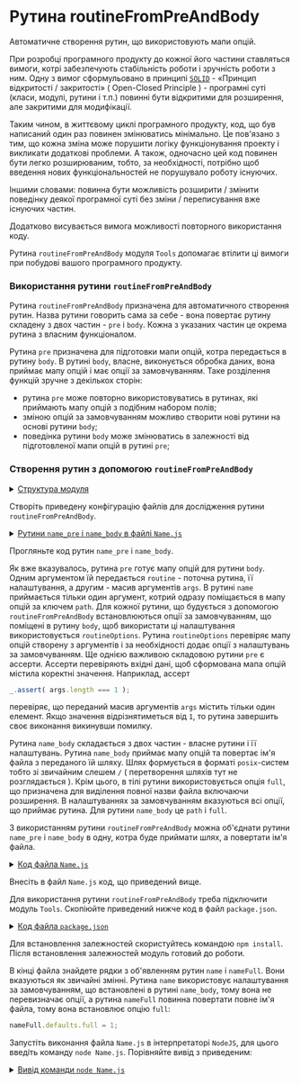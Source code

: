 # Рутина routineFromPreAndBody

Автоматичне створення рутин, що використовують мапи опцій.

При розробці програмного продукту до кожної його частини ставляться вимоги, котрі забезпечують стабільність роботи і зручність роботи з ним. Одну з вимог сформульовано в принципі [`SOLID`](https://en.wikipedia.org/wiki/SOLID) - «Принцип відкритості / закритості» ( Open-Closed Principle ) - програмні суті (класи, модулі, рутини і т.п.) повинні бути відкритими для розширення, але закритими для модифікації.

Таким чином, в життєвому циклі програмного продукту, код, що був написаний один раз повинен змінюватись мінімально. Це пов'язано з тим, що кожна зміна може порушити логіку функціонування проекту і викликати додаткові проблеми. А також, одночасно цей код повинен бути легко розширюваним, тобто, за необхідності, потрібно щоб введення нових функціональностей не порушувало роботу існуючих.

Іншими словами: повинна бути можливість розширити / змінити поведінку деякої програмної суті без зміни / переписування вже існуючих частин.

Додатково висувається вимога можливості повторного використання коду.

Рутина `routineFromPreAndBody` модуля `Tools` допомагає втілити ці вимоги при побудові вашого програмного продукту.

### Використання рутини `routineFromPreAndBody`

Рутина `routineFromPreAndBody` призначена для автоматичного створення рутин. Назва рутини говорить сама за себе - вона повертає рутину складену з двох частин - `pre` i `body`. Кожна з указаних частин це окрема рутина з власним функціоналом.

Рутина `pre` призначена для підготовки мапи опцій, котра передається в рутину `body`. В рутині `body`, власне, виконується обробка даних, вона приймає мапу опцій і має опції за замовчуванням. Таке розділення функцій зручне з декількох сторін:

- рутина `pre` може повторно використовуватись в рутинах, які приймають мапу опцій з подібним набором полів;
- зміною опцій за замовчуванням можливо створити нові рутини на основі рутини `body`;
- поведінка рутини `body` може змінюватись в залежності від підготовленої мапи опцій в рутині `pre`;

### Створення рутин з допомогою `routineFromPreAndBody`

<details>
  <summary><u>Структура модуля</u></summary>

```
routineFromPreAndBody
        ├── Name.js
        └── package.json

```

</details>

Створіть приведену конфігурацію файлів для дослідження рутини `routineFromPreAndBody`.

<details>
  <summary><u>Рутини <code>name_pre</code> i <code>name_body</code> в файлі <code>Name.js</code></u></summary>

```js
function name_pre( routine, args )
{
  let o = args[ 0 ];
  if( _.strIs( o ) )
  o = { path : o };

  _.routineOptions( routine, o );
  _.assert( o && _.strIs( o.path ), 'Expects strings {-o.path-}' );
  _.assert( args.length === 1 );
  _.assert( arguments.length === 2 );

  return o;
}

function name_body( o )
{
  let i = o.path.lastIndexOf( '/' );
  if( i !== -1 )
  o.path = o.path.substr( i+1 );

  if( !o.full )
  {
    let i = o.path.lastIndexOf( '.' );
    if( i !== -1 ) o.path = o.path.substr( 0, i );
  }

  return o.path;
}

name_body.defaults =
{
  path : null,
  full : 0,
}
```

</details>

Прогляньте код рутин `name_pre` i `name_body`.

Як вже вказувалось, рутина `pre` готує мапу опцій для рутини `body`. Одним аргументом їй передається `routine` - поточна рутина, її налаштування, а другим - масив аргументів `args`. В рутині `name` приймається тільки один аргумент, котрий одразу поміщається в мапу опцій за ключем `path`. Для кожної рутини, що будується з допомогою `routineFromPreAndBody` встановлюються опції за замовчуванням, що поміщені в рутину `body`, щоб використати ці налаштування використовується `routineOptions`. Рутина `routineOptions` перевіряє мапу опцій створену з аргументів і за необхідності додає опції з налаштувань за замовчуванням. Ще однією важливою складовою рутини `pre` є ассерти. Ассерти перевіряють вхідні дані, щоб сформована мапа опцій містила коректні значення. Наприклад, ассерт

```js
_.assert( args.length === 1 );
```

перевіряє, що переданий масив аргументів `args` містить тільки один елемент. Якщо значення відрізнятиметься від `1`, то рутина завершить своє виконання викинувши помилку.

Рутина `name_body` складається з двох частин - власне рутини і її налаштувань. Рутина `name_body` приймає мапу опцій та повертає ім'я файла з переданого їй шляху. Шлях формується в форматі `posix`-систем тобто зі звичайним слешем `/` ( перетворення шляхів тут не розглядається ). Крім цього, в тілі рутини використовується опція `full`, що призначена для виділення повної назви файла включаючи розширення. В налаштуваннях за замовчуванням вказуються всі опції, що приймає рутина. Для рутини `name_body` це `path` i `full`.

З використанням рутини `routineFromPreAndBody` можна об'єднати рутини `name_pre` i `name_body` в одну, котра буде приймати шлях, а повертати ім'я файла.

<details>
  <summary><u>Код файла <code>Name.js</code></u></summary>

```js
let _ = require( 'wTools' );

//

function name_pre( routine, args )
{
  let o = args[ 0 ];
  if( _.strIs( o ) )
  o = { path : o };

  _.routineOptions( routine, o );
  _.assert( o && _.strIs( o.path ), 'Expects strings {-o.path-}' );
  _.assert( args.length === 1 );
  _.assert( arguments.length === 2 );

  return o;
}

function name_body( o )
{
  let i = o.path.lastIndexOf( '/' );
  if( i !== -1 )
  o.path = o.path.substr( i+1 );

  if( !o.full )
  {
    let i = o.path.lastIndexOf( '.' );
    if( i !== -1 ) o.path = o.path.substr( 0, i );
  }

  return o.path;
}

name_body.defaults =
{
  path : null,
  full : 0,
}

let name = _.routineFromPreAndBody( name_pre, name_body );

let nameFull = _.routineFromPreAndBody( name_pre, name_body );
nameFull.defaults.full = 1;

console.log( name( '/a/b/c/File.js' ) );
console.log( nameFull( '/a/b/c/File.js' ) );
```

</details>

Внесіть в файл `Name.js` код, що приведений вище.

Для використання рутини `routineFromPreAndBody` треба підключити модуль `Tools`. Скопіюйте приведений нижче код в файл `package.json`.

<details>
    <summary><u>Код файла <code>package.json</code></u></summary>

```json    
{
  "dependencies": {
    "wTools": ""
  }
}
```

</details>

Для встановлення залежностей скористуйтесь командою `npm install`. Після встановлення залежностей модуль готовий до роботи.

В кінці файла знайдете рядки з об'явленням рутин `name` i `nameFull`. Вони вказуються як звичайні змінні. Рутина `name` використовує налаштування за замовчуванням, що встановлені в рутині `name_body`, тому вона не перевизначає опції, а рутина `nameFull` повинна повертати повне ім'я файла, тому вона встановлює опцію `full`:

```js
nameFull.defaults.full = 1;
```

Запустіть виконання файла `Name.js` в інтерпретаторі `NodeJS`, для цього введіть команду `node Name.js`. Порівняйте вивід з приведеним:

<details>
  <summary><u>Вивід команди <code>node Name.js</code></u></summary>

```
[user@user ~]$ node Name.js
File
File.js
```

</details>
